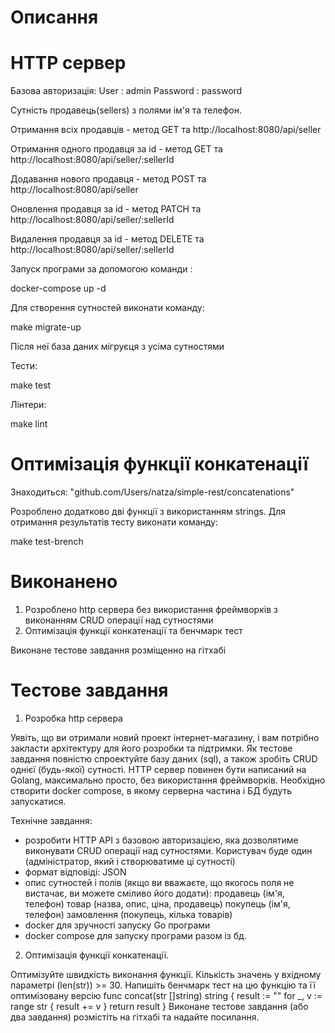# Описання
# HTTP сервер

Базова авторизація:
 User : admin
 Password : password

Сутність продавець(sellers) з полями ім'я та телефон.
 
Отримання всіх продавців - метод GET та http://localhost:8080/api/seller
 
Отримання одного продавця за id - метод GET та http://localhost:8080/api/seller/:sellerId
 
Додавання нового продавця - метод POST та http://localhost:8080/api/seller
 
Оновлення продавця за id - метод PATCH та http://localhost:8080/api/seller/:sellerId
 
Видалення продавця за id - метод DELETE та http://localhost:8080/api/seller/:sellerId

Запуск програми за допомогою команди :
 
 docker-compose up -d 
 
Для створення сутностей виконати команду:
 
  make migrate-up
 
Після неї база даних мігруєця з усіма сутностями

  Тести: 

  make test

  Лінтери:

  make lint

# Оптимізація функції конкатенації

Знаходиться: "github.com/Users/natza/simple-rest/concatenations"

Розроблено додатково дві функції з використанням strings. Для отримання результатів тесту виконати команду:

make test-brench

# Виконанено
1. Розроблено http сервера без використання фреймворків з виконанням CRUD операції над сутностями 
2. Оптимізація функції конкатенації та бенчмарк тест

Виконане тестове завдання розміщенно на гітхабі

# Тестове завдання

1. Розробка http сервера

Уявіть, що ви отримали новий проект інтернет-магазину, і вам потрібно закласти архітектуру для його розробки та підтримки. Як тестове завдання повністю спроектуйте базу даних (sql), а також зробіть CRUD однієї (будь-якої) сутності. 
HTTP сервер повинен бути написаний на Golang, максимально просто, без використання фреймворків. 
Необхідно створити docker compose, в якому серверна частина і БД будуть запускатися. 

Технічне завдання:
- розробити HTTP API з базовою авторизацією, яка дозволятиме виконувати CRUD операції над сутностями. Користувач буде один (адміністратор,
який і створюватиме ці сутності)
- формат відповіді: JSON
- опис сутностей і полів (якщо ви вважаєте, що якогось поля не вистачає, ви можете сміливо його додати):
   продавець (ім'я, телефон)
   товар (назва, опис, ціна, продавець)
   покупець (ім'я, телефон)
   замовлення (покупець, кілька товарів)
- docker для зручності запуску Go програми
- docker compose для запуску програми разом із бд.

2. Оптимізація функції конкатенації.

Оптимізуйте швидкість виконання функції. Кількість значень у вхідному параметрі (len(str)) >= 30.
Напишіть бенчмарк тест на цю функцію та її оптимізовану версію
func concat(str []string) string  {
    result := ""
    for _, v := range str {
        result += v
    }
    return result
}
Виконане тестове завдання (або два завдання) розмістіть на гітхабі та надайте посилання. 
